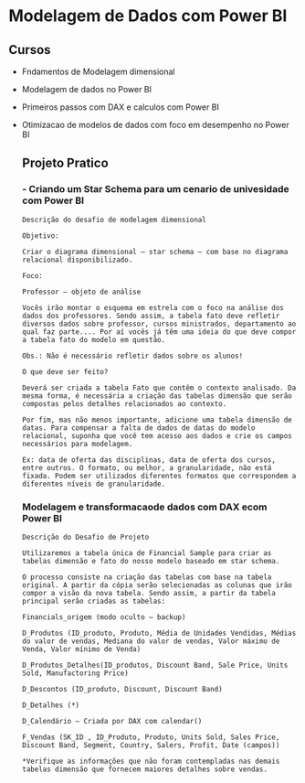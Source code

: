 # Modelagem de Dados com Power BI

## Cursos

- Fndamentos de Modelagem dimensional
- Modelagem de dados no Power BI
- Primeiros passos com DAX e calculos com Power BI
- Otimizacao de modelos de dados com foco em desempenho no Power BI

  ## Projeto Pratico

  ### - Criando um Star Schema para um cenario de univesidade com Power BI
 
      Descrição do desafio de modelagem dimensional
      
      Objetivo:
      
      Criar o diagrama dimensional – star schema – com base no diagrama relacional disponibilizado.
      
      Foco:
      
      Professor – objeto de análise
      
      Vocês irão montar o esquema em estrela com o foco na análise dos dados dos professores. Sendo assim, a tabela fato deve refletir diversos dados sobre professor, cursos ministrados, departamento ao qual faz parte.... Por aí vocês já têm uma ideia do que deve compor a tabela fato do modelo em questão.
      
      Obs.: Não é necessário refletir dados sobre os alunos!
      
      O que deve ser feito?
      
      Deverá ser criada a tabela Fato que contêm o contexto analisado. Da mesma forma, é necessária a criação das tabelas dimensão que serão compostas pelos detalhes relacionados ao contexto.
      
      Por fim, mas não menos importante, adicione uma tabela dimensão de datas. Para compensar a falta de dados de datas do modelo relacional, suponha que você tem acesso aos dados e crie os campos necessários para modelagem.
      
      Ex: data de oferta das disciplinas, data de oferta dos cursos, entre outros. O formato, ou melhor, a granularidade, não está fixada. Podem ser utilizados diferentes formatos que correspondem a diferentes níveis de granularidade.
  ### Modelagem e transformacaode dados com DAX ecom Power BI

      Descrição do Desafio de Projeto

      Utilizaremos a tabela única de Financial Sample para criar as tabelas dimensão e fato do nosso modelo baseado em star schema.
      
      O processo consiste na criação das tabelas com base na tabela original. A partir da cópia serão selecionadas as colunas que irão compor a visão da nova tabela. Sendo assim, a partir da tabela principal serão criadas as tabelas:
      
      Financials_origem (modo oculto – backup)
      
      D_Produtos (ID_produto, Produto, Média de Unidades Vendidas, Médias do valor de vendas, Mediana do valor de vendas, Valor máximo de Venda, Valor mínimo de Venda)
      
      D_Produtos_Detalhes(ID_produtos, Discount Band, Sale Price, Units Sold, Manufactoring Price)
      
      D_Descontos (ID_produto, Discount, Discount Band)
      
      D_Detalhes (*)
      
      D_Calendário – Criada por DAX com calendar()
      
      F_Vendas (SK_ID , ID_Produto, Produto, Units Sold, Sales Price, Discount Band, Segment, Country, Salers, Profit, Date (campos))
      
      *Verifique as informações que não foram contempladas nas demais tabelas dimensão que fornecem maiores detalhes sobre vendas.

  
      
